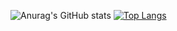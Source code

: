 ![Anurag's GitHub stats](https://github-readme-stats.vercel.app/api?username=RareDevil&count_private=true&show_icons=true&theme=dark&include_all_commits=true)
[![Top Langs](https://github-readme-stats.vercel.app/api/top-langs/?username=RareDevil&theme=dark&layout=compact&count_private=true&langs_count=9)](https://github.com/anuraghazra/github-readme-stats)
